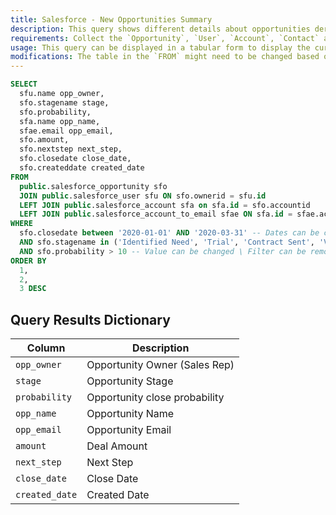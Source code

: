 ```yaml
---
title: Salesforce - New Opportunities Summary
description: This query shows different details about opportunities derived from Salesforce data.
requirements: Collect the `Opportunity`, `User`, `Account`, `Contact` and `Lead` objects with the Panoply Salesforce data source and create the view `salesforce_account_to_email`, more details [here](https://github.com/panoplyio/sql-library/blob/master/salesforce/views/account_to_email.md).
usage: This query can be displayed in a tabular form to display the current opportunities.
modifications: The table in the `FROM` might need to be changed based on Schema and Destination settings in the data source. The Filters for `closedate, stagename, probability` in the `WHERE` clause can be changed or completely removed.
---
```


```sql
SELECT
  sfu.name opp_owner,
  sfo.stagename stage,
  sfo.probability,
  sfa.name opp_name,
  sfae.email opp_email,
  sfo.amount,
  sfo.nextstep next_step,
  sfo.closedate close_date,
  sfo.createddate created_date
FROM
  public.salesforce_opportunity sfo
  JOIN public.salesforce_user sfu ON sfo.ownerid = sfu.id
  LEFT JOIN public.salesforce_account sfa on sfa.id = sfo.accountid
  LEFT JOIN public.salesforce_account_to_email sfae ON sfa.id = sfae.accountid
WHERE
  sfo.closedate between '2020-01-01' AND '2020-03-31' -- Dates can be changed \ Filter can be removed
  AND sfo.stagename in ('Identified Need', 'Trial', 'Contract Sent', 'Verbal Commit') -- Stage Names can be changed \ Filter can be removed
  AND sfo.probability > 10 -- Value can be changed \ Filter can be removed
ORDER BY
  1,
  2,
  3 DESC
```

## Query Results Dictionary
Column | Description
---|---
`opp_owner`| Opportunity Owner (Sales Rep)
`stage`| Opportunity Stage
`probability`| Opportunity close probability
`opp_name`| Opportunity Name
`opp_email`| Opportunity Email
`amount`| Deal Amount
`next_step`| Next Step
`close_date`| Close Date
`created_date`| Created Date

